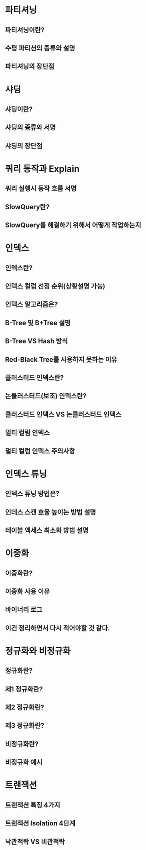 # 파티셔닝 
## 파티셔닝이란? 
## 수평 파티션의 종류와 설명   
## 파티셔닝의 장단점 

# 샤딩
## 샤딩이란?
## 샤딩의 종류와 서명
## 샤딩의 장단점 

# 쿼리 동작과 Explain
## 쿼리 실행시 동작 흐름 서명   
## SlowQuery란?
## SlowQuery를 해결하기 위해서 어떻게 작업하는지  
    
# 인덱스      
## 인덱스란?        
## 인덱스 컬럼 선정 순위(상황설명 가능)  
## 인덱스 알고리즘은?      
## B-Tree 및 B+Tree 설명  
## B-Tree VS Hash 방식
## Red-Black Tree를 사용하지 못하는 이유    
## 클러스터드 인덱스란?  
## 논클러스터드(보조) 인덱스란?   
## 클러스터드 인덱스 VS 논클러스터드 인덱스
## 멀티 컬럼 인덱스 
## 멀티 컬럼 인덱스 주의사항 

# 인덱스 튜닝  
## 인덱스 튜닝 방법은?  
## 인데스 스캔 효율 높이는 방법 설명  
## 테이블 액세스 최소화 방법 설명   
 
# 이중화     
## 이중화란?    
## 이중화 사용 이유   
## 바이너리 로그     
## 이건 정리하면서 다시 적어야할 것 같다.  

# 정규화와 비정규화 
## 정규화란?
## 제1 정규화란?
## 제2 정규화란?
## 제3 정규화란?
## 비정규화란? 
## 비정규화 예시 

# 트랜잭션 
## 트랜잭션 특징 4가지 
## 트랜잭션 Isolation 4단계  
## 낙관적락 VS 비관적락   
